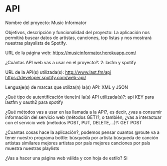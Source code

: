 # API
Nombre del proyecto:
 Music Informator

Objetivos, descripción y funcionalidad del proyecto:
 La aplicación nos permitirá buscar datos de artistas, canciones, top listas y nos mostrará nuestras playslists de Spotify.

URL de la página web:
  https://musicinformator.herokuapp.com/

¿Cuántas API web vas a usar en el proyecto?:
 2: lasfm y spotify

URL de la API(s) utilizada(s): 
 http://www.last.fm/api
 https://developer.spotify.com/web-api/

Lenguaje(s) de marcas que utiliza(n) la(s) API: 
 XML y JSON

¿Qué tipo de autentificación tiene(n) la(s) API utilizada(s)?: 
 api KEY para lastfm y  oauth2 para spotify

¿Qué métodos vas a usar en las llamada a la API?, es decir, ¿vas a consumir información del servicio web (métodos GET)?, o también, ¿vas a interactuar con el servicio web (métodos POST, PUT, DELETE,…)?:
 GET
 POST

¿Cuantas cosas hace la aplicación?, podemos pensar cuantos @route va a tener nuestro programa bottle:
 búsqueda por artista
 búsqueda de canción
 artistas similares
 mejores artistas por país
 mejores canciones  por país
 muestra nuestras playlists 

¿Vas a hacer una página web válida y con hoja de estilo? 
 Si
